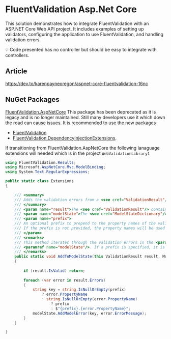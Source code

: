 ﻿# FluentValidation Asp.Net Core

This solution demonstrates how to integrate FluentValidation with an ASP.NET Core Web API project. It includes examples of setting up validators, configuring the application to use FluentValidation, and handling validation errors.


💡 Code presented has no controller but should be easy to integrate with controllers.

## Article

https://dev.to/karenpayneoregon/aspnet-core-fluentvalidation-16nc

## NuGet Packages

[FluentValidation.AspNetCore](https://www.nuget.org/packages/FluentValidation.AspNetCore/11.3.1?_src=template) This package has been deprecated as it is legacy and is no longer maintained. Still many developers use it which down the road can cause issues. It is recommended to use the new packages

- [FluentValidation](https://www.nuget.org/packages/FluentValidation) 
- [FluentValidation.DependencyInjectionExtensions](https://www.nuget.org/packages/FluentValidation.DependencyInjectionExtensions/11.3.1?_src=template).


If transitioning from FluentValidation.AspNetCore the following lanaguage extensions will needed which is in the project `WebValidationLibrary1`

```csharp
using FluentValidation.Results;
using Microsoft.AspNetCore.Mvc.ModelBinding;
using System.Text.RegularExpressions;

public static class Extensions
{

    /// <summary>
    /// Adds the validation errors from a <see cref="ValidationResult"/> to the specified <see cref="ModelStateDictionary"/>.
    /// </summary>
    /// <param name="result">The <see cref="ValidationResult"/> containing validation errors.</param>
    /// <param name="modelState">The <see cref="ModelStateDictionary"/> to which the validation errors will be added.</param>
    /// <param name="prefix">
    /// An optional prefix to prepend to the property names of the validation errors. 
    /// If the prefix is not provided, the property names will be used as-is.
    /// </param>
    /// <remarks>
    /// This method iterates through the validation errors in the <paramref name="result"/> and adds them to the 
    /// <paramref name="modelState"/>. If a prefix is specified, it is prepended to the property names of the errors.
    /// </remarks>
    public static void AddToModelState(this ValidationResult result, ModelStateDictionary modelState, string prefix)
    {
        
        if (result.IsValid) return;
        
        foreach (var error in result.Errors)
        {
            string key = string.IsNullOrEmpty(prefix)
                ? error.PropertyName
                : string.IsNullOrEmpty(error.PropertyName)
                    ? prefix
                    : $"{prefix}.{error.PropertyName}";
            modelState.AddModelError(key, error.ErrorMessage);
        }
    }

}
```